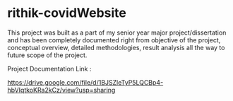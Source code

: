 # rithik-covidWebsite

This project was built as a part of my senior year major project/dissertation and has been completely documented right from objective of the project, conceptual overview, detailed methodologies, result analysis all the way to future scope of the project.

Project Documentation Link :

https://drive.google.com/file/d/1BJSZleTyP5LQCBp4-hbVIqtkoKRa2kCz/view?usp=sharing
